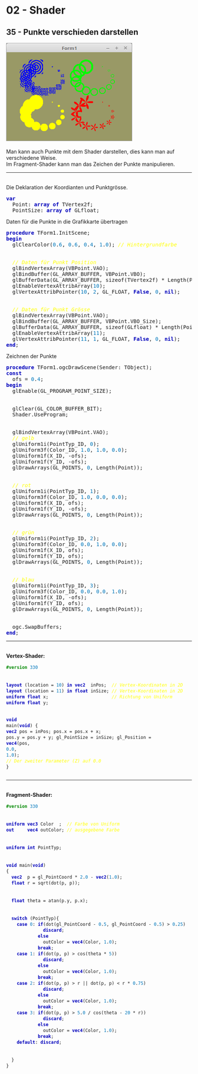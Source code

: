<html>
    <b><h1>02 - Shader</h1></b>
    <b><h2>35 - Punkte verschieden darstellen</h2></b>
<img src="image.png" alt="Selfhtml"><br><br>
Man kann auch Punkte mit dem Shader darstellen, dies kann man auf verschiedene Weise.<br>
Im Fragment-Shader kann man das Zeichen der Punkte manipulieren.<br>
<hr><br>
Die Deklaration der Koordianten und Punktgrösse.<br>
<pre><code=pascal><b><font color="0000BB">var</font></b>
  Point: <b><font color="0000BB">array</font></b> <b><font color="0000BB">of</font></b> TVertex2f;
  PointSize: <b><font color="0000BB">array</font></b> <b><font color="0000BB">of</font></b> GLfloat;</code></pre>
Daten für die Punkte in die Grafikkarte übertragen<br>
<pre><code=pascal><b><font color="0000BB">procedure</font></b> TForm1.InitScene;
<b><font color="0000BB">begin</font></b>
  glClearColor(<font color="#0077BB">0</font>.<font color="#0077BB">6</font>, <font color="#0077BB">0</font>.<font color="#0077BB">6</font>, <font color="#0077BB">0</font>.<font color="#0077BB">4</font>, <font color="#0077BB">1</font>.<font color="#0077BB">0</font>); <i><font color="#FFFF00">// Hintergrundfarbe</font></i>
<br>
  <i><font color="#FFFF00">// Daten für Punkt Position</font></i>
  glBindVertexArray(VBPoint.VAO);
  glBindBuffer(GL_ARRAY_BUFFER, VBPoint.VBO);
  glBufferData(GL_ARRAY_BUFFER, sizeof(TVertex2f) * Length(Point), Pointer(Point), GL_STATIC_DRAW);
  glEnableVertexAttribArray(<font color="#0077BB">10</font>);
  glVertexAttribPointer(<font color="#0077BB">10</font>, <font color="#0077BB">2</font>, GL_FLOAT, <b><font color="0000BB">False</font></b>, <font color="#0077BB">0</font>, <b><font color="0000BB">nil</font></b>);
<br>
  <i><font color="#FFFF00">// Daten für Punkt Grösse</font></i>
  glBindVertexArray(VBPoint.VAO);
  glBindBuffer(GL_ARRAY_BUFFER, VBPoint.VBO_Size);
  glBufferData(GL_ARRAY_BUFFER, sizeof(GLfloat) * Length(PointSize), Pointer(PointSize), GL_STATIC_DRAW);
  glEnableVertexAttribArray(<font color="#0077BB">11</font>);
  glVertexAttribPointer(<font color="#0077BB">11</font>, <font color="#0077BB">1</font>, GL_FLOAT, <b><font color="0000BB">False</font></b>, <font color="#0077BB">0</font>, <b><font color="0000BB">nil</font></b>);
<b><font color="0000BB">end</font></b>;</code></pre>
Zeichnen der Punkte<br>
<pre><code=pascal><b><font color="0000BB">procedure</font></b> TForm1.ogcDrawScene(Sender: TObject);
<b><font color="0000BB">const</font></b>
  ofs = <font color="#0077BB">0</font>.<font color="#0077BB">4</font>;
<b><font color="0000BB">begin</font></b>
  glEnable(GL_PROGRAM_POINT_SIZE);
<br>
  glClear(GL_COLOR_BUFFER_BIT);
  Shader.UseProgram;
<br>
  glBindVertexArray(VBPoint.VAO);
  <i><font color="#FFFF00">// gelb</font></i>
  glUniform1i(PointTyp_ID, <font color="#0077BB">0</font>);
  glUniform3f(Color_ID, <font color="#0077BB">1</font>.<font color="#0077BB">0</font>, <font color="#0077BB">1</font>.<font color="#0077BB">0</font>, <font color="#0077BB">0</font>.<font color="#0077BB">0</font>);
  glUniform1f(X_ID, -ofs);
  glUniform1f(Y_ID, -ofs);
  glDrawArrays(GL_POINTS, <font color="#0077BB">0</font>, Length(Point));
<br>
  <i><font color="#FFFF00">// rot</font></i>
  glUniform1i(PointTyp_ID, <font color="#0077BB">1</font>);
  glUniform3f(Color_ID, <font color="#0077BB">1</font>.<font color="#0077BB">0</font>, <font color="#0077BB">0</font>.<font color="#0077BB">0</font>, <font color="#0077BB">0</font>.<font color="#0077BB">0</font>);
  glUniform1f(X_ID, ofs);
  glUniform1f(Y_ID, -ofs);
  glDrawArrays(GL_POINTS, <font color="#0077BB">0</font>, Length(Point));
<br>
  <i><font color="#FFFF00">// grün</font></i>
  glUniform1i(PointTyp_ID, <font color="#0077BB">2</font>);
  glUniform3f(Color_ID, <font color="#0077BB">0</font>.<font color="#0077BB">0</font>, <font color="#0077BB">1</font>.<font color="#0077BB">0</font>, <font color="#0077BB">0</font>.<font color="#0077BB">0</font>);
  glUniform1f(X_ID, ofs);
  glUniform1f(Y_ID, ofs);
  glDrawArrays(GL_POINTS, <font color="#0077BB">0</font>, Length(Point));
<br>
  <i><font color="#FFFF00">// blau</font></i>
  glUniform1i(PointTyp_ID, <font color="#0077BB">3</font>);
  glUniform3f(Color_ID, <font color="#0077BB">0</font>.<font color="#0077BB">0</font>, <font color="#0077BB">0</font>.<font color="#0077BB">0</font>, <font color="#0077BB">1</font>.<font color="#0077BB">0</font>);
  glUniform1f(X_ID, -ofs);
  glUniform1f(Y_ID, ofs);
  glDrawArrays(GL_POINTS, <font color="#0077BB">0</font>, Length(Point));
<br>
  ogc.SwapBuffers;
<b><font color="0000BB">end</font></b>;</code></pre>
<hr><br>
<b>Vertex-Shader:</b><br>
<pre><code><b><font color="#008800">#version</font></b> <font color="#0077BB">330</font>
<br>
<b><font color="0000BB">layout</font></b> (location = <font color="#0077BB">10</font>) <b><font color="0000BB">in</font></b> <b><font color="0000BB">vec2</font></b>  inPos;  <i><font color="#FFFF00">// Vertex-Koordinaten in 2D</font></i>
<b><font color="0000BB">layout</font></b> (location = <font color="#0077BB">11</font>) <b><font color="0000BB">in</font></b> <b><font color="0000BB">float</font></b> inSize; <i><font color="#FFFF00">// Vertex-Koordinaten in 2D</font></i>
<b><font color="0000BB">uniform</font></b> <b><font color="0000BB">float</font></b> x;                        <i><font color="#FFFF00">// Richtung von Uniform</font></i>
<b><font color="0000BB">uniform</font></b> <b><font color="0000BB">float</font></b> y;
 
<b><font color="0000BB">void</font></b> main(<b><font color="0000BB">void</font></b>)
{
  <b><font color="0000BB">vec2</font></b> pos = inPos;
  pos.x = pos.x + x;
  pos.y = pos.y + y;
  gl_PointSize = inSize;
  gl_Position  = <b><font color="0000BB">vec4</font></b>(pos, <font color="#0077BB">0</font>.<font color="#0077BB">0</font>, <font color="#0077BB">1</font>.<font color="#0077BB">0</font>);   <i><font color="#FFFF00">// Der zweiter Parameter (Z) auf 0.0</font></i>
}
</code></pre>
<hr><br>
<b>Fragment-Shader:</b><br>
<pre><code><b><font color="#008800">#version</font></b> <font color="#0077BB">330</font>
<br>
<b><font color="0000BB">uniform</font></b> <b><font color="0000BB">vec3</font></b> Color  ;  <i><font color="#FFFF00">// Farbe von Uniform</font></i>
<b><font color="0000BB">out</font></b>     <b><font color="0000BB">vec4</font></b> outColor; <i><font color="#FFFF00">// ausgegebene Farbe</font></i>
<br>
<b><font color="0000BB">uniform</font></b> <b><font color="0000BB">int</font></b> PointTyp;
<br>
<b><font color="0000BB">void</font></b> main(<b><font color="0000BB">void</font></b>)
{
  <b><font color="0000BB">vec2</font></b>  p = gl_PointCoord * <font color="#0077BB">2</font>.<font color="#0077BB">0</font> - <b><font color="0000BB">vec2</font></b>(<font color="#0077BB">1</font>.<font color="#0077BB">0</font>);
  <b><font color="0000BB">float</font></b> r = sqrt(dot(p, p));
<br>
  <b><font color="0000BB">float</font></b> theta = atan(p.y, p.x);
<br>
  <b><font color="0000BB">switch</font></b> (PointTyp){
    <b><font color="0000BB">case</font></b> <font color="#0077BB">0</font>: <b><font color="0000BB">if</font></b>(dot(gl_PointCoord - <font color="#0077BB">0</font>.<font color="#0077BB">5</font>, gl_PointCoord - <font color="#0077BB">0</font>.<font color="#0077BB">5</font>) &gt; <font color="#0077BB">0</font>.<font color="#0077BB">25</font>)
              <b><font color="0000BB">discard</font></b>;
            <b><font color="0000BB">else</font></b>
              outColor = <b><font color="0000BB">vec4</font></b>(Color, <font color="#0077BB">1</font>.<font color="#0077BB">0</font>);
            <b><font color="0000BB">break</font></b>;
    <b><font color="0000BB">case</font></b> <font color="#0077BB">1</font>: <b><font color="0000BB">if</font></b>(dot(p, p) &gt; cos(theta * <font color="#0077BB">5</font>))
              <b><font color="0000BB">discard</font></b>;
            <b><font color="0000BB">else</font></b>
              outColor = <b><font color="0000BB">vec4</font></b>(Color, <font color="#0077BB">1</font>.<font color="#0077BB">0</font>);
            <b><font color="0000BB">break</font></b>;
    <b><font color="0000BB">case</font></b> <font color="#0077BB">2</font>: <b><font color="0000BB">if</font></b>(dot(p, p) &gt; r || dot(p, p) &lt; r * <font color="#0077BB">0</font>.<font color="#0077BB">75</font>)
              <b><font color="0000BB">discard</font></b>;
            <b><font color="0000BB">else</font></b>
              outColor = <b><font color="0000BB">vec4</font></b>(Color, <font color="#0077BB">1</font>.<font color="#0077BB">0</font>);
            <b><font color="0000BB">break</font></b>;
    <b><font color="0000BB">case</font></b> <font color="#0077BB">3</font>: <b><font color="0000BB">if</font></b>(dot(p, p) &gt; <font color="#0077BB">5</font>.<font color="#0077BB">0</font> / cos(theta - <font color="#0077BB">20</font> * r))
              <b><font color="0000BB">discard</font></b>;
            <b><font color="0000BB">else</font></b>
              outColor = <b><font color="0000BB">vec4</font></b>(Color, <font color="#0077BB">1</font>.<font color="#0077BB">0</font>);
            <b><font color="0000BB">break</font></b>;
    <b><font color="0000BB">default</font></b>: <b><font color="0000BB">discard</font></b>;
<br>
  }
}
</code></pre>
<br>
</html>
